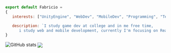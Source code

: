 ```js
export default Fabricio = 
{
   interests: ["UnityEngine", "WebDev", "MobileDev", "Programming", "Technology"],

   description: `I study game dev at college and in me free time, 
      i study web and mobile development, currently I'm focusing on React, React Native and TypeScript.`
}
```
![GitHub stats](https://github-readme-stats.vercel.app/api?username=fabriciohod&show_icons=true&theme=tokyonight)
<img align="center" src="https://github-readme-stats.vercel.app/api/<CARD_TYPE>/?username=fabriciohod>&theme=<THEME_NAME>" />

